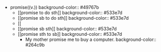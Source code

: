 - promise((v.))
  background-color:: #49767b
	- [[promise to do sth]]
	  background-color:: #533e7d
	- [[promise sb to do sth]]
	  background-color:: #533e7d
	- [[
	- [[promise sb sth]]
	  background-color:: #533e7d
	- [[promise sth to sb]]
	  background-color:: #533e7d
		- My mother promise me to buy a computer.
		  background-color:: #264c9b